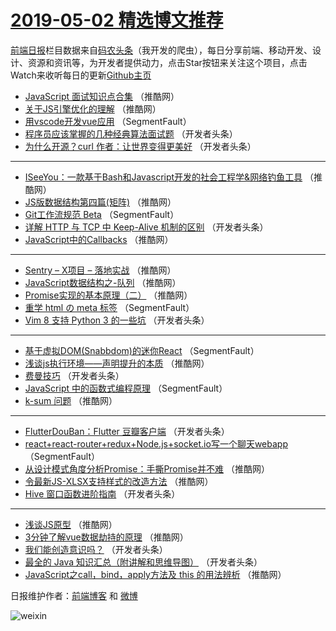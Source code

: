 # [2019-05-02 精选博文推荐](https://toutiao.qdkfweb.cn/date/2019/05/02)

[前端日报](https://qdkfweb.cn/c/news)栏目数据来自[码农头条](https://toutiao.qdkfweb.cn/)（我开发的爬虫），每日分享前端、移动开发、设计、资源和资讯等，为开发者提供动力，点击Star按钮来关注这个项目，点击Watch来收听每日的更新[Github主页](https://github.com/kujian/frontendDaily)
* [JavaScript 面试知识点合集](https://toutiao.qdkfweb.cn/109753.html) （推酷网）
* [关于JS引擎优化的理解](https://toutiao.qdkfweb.cn/109750.html) （推酷网）
* [用vscode开发vue应用](https://toutiao.qdkfweb.cn/109758.html) （SegmentFault）
* [程序员应该掌握的几种经典算法面试题](https://toutiao.qdkfweb.cn/109757.html) （开发者头条）
* [为什么开源？curl 作者：让世界变得更美好](https://toutiao.qdkfweb.cn/109685.html) （开发者头条）

***
* [ISeeYou：一款基于Bash和Javascript开发的社会工程学&amp;网络钓鱼工具](https://toutiao.qdkfweb.cn/109751.html) （推酷网）
* [JS版数据结构第四篇(矩阵)](https://toutiao.qdkfweb.cn/109699.html) （推酷网）
* [Git工作流规范 Beta](https://toutiao.qdkfweb.cn/109666.html) （SegmentFault）
* [详解 HTTP 与 TCP 中 Keep-Alive 机制的区别](https://toutiao.qdkfweb.cn/109667.html) （开发者头条）
* [JavaScript中的Callbacks](https://toutiao.qdkfweb.cn/109759.html) （推酷网）

***
* [Sentry &#8211; X项目 &#8211; 落地实战](https://toutiao.qdkfweb.cn/109717.html) （推酷网）
* [JavaScript数据结构之-队列](https://toutiao.qdkfweb.cn/109707.html) （推酷网）
* [Promise实现的基本原理（二）](https://toutiao.qdkfweb.cn/109748.html) （推酷网）
* [重学 html の meta 标签](https://toutiao.qdkfweb.cn/109663.html) （SegmentFault）
* [Vim 8 支持 Python 3 的一些坑](https://toutiao.qdkfweb.cn/109674.html) （开发者头条）

***
* [基于虚拟DOM(Snabbdom)的迷你React](https://toutiao.qdkfweb.cn/109664.html) （SegmentFault）
* [浅谈js执行环境——声明提升的本质](https://toutiao.qdkfweb.cn/109709.html) （推酷网）
* [费曼技巧](https://toutiao.qdkfweb.cn/109675.html) （开发者头条）
* [JavaScript 中的函数式编程原理](https://toutiao.qdkfweb.cn/109665.html) （SegmentFault）
* [k-sum 问题](https://toutiao.qdkfweb.cn/109710.html) （推酷网）

***
* [FlutterDouBan：Flutter 豆瓣客户端](https://toutiao.qdkfweb.cn/109676.html) （开发者头条）
* [react+react-router+redux+Node.js+socket.io写一个聊天webapp](https://toutiao.qdkfweb.cn/109752.html) （SegmentFault）
* [从设计模式角度分析Promise：手撕Promise并不难](https://toutiao.qdkfweb.cn/109700.html) （推酷网）
* [令最新JS-XLSX支持样式的改造方法](https://toutiao.qdkfweb.cn/109711.html) （推酷网）
* [Hive 窗口函数进阶指南](https://toutiao.qdkfweb.cn/109677.html) （开发者头条）

***
* [浅谈JS原型](https://toutiao.qdkfweb.cn/109701.html) （推酷网）
* [3分钟了解vue数据劫持的原理](https://toutiao.qdkfweb.cn/109712.html) （推酷网）
* [我们能创造意识吗？](https://toutiao.qdkfweb.cn/109678.html) （开发者头条）
* [最全的 Java 知识汇总（附讲解和思维导图）](https://toutiao.qdkfweb.cn/109754.html) （开发者头条）
* [JavaScript之call，bind，apply方法及 this 的用法辨析](https://toutiao.qdkfweb.cn/109702.html) （推酷网）

日报维护作者：[前端博客](https://qdkfweb.cn/) 和 [微博](https://qdkfweb.cn/go/weibo)

![weixin](https://user-images.githubusercontent.com/3055447/38468989-651132ac-3b80-11e8-8e6b-15122322a9d7.png)